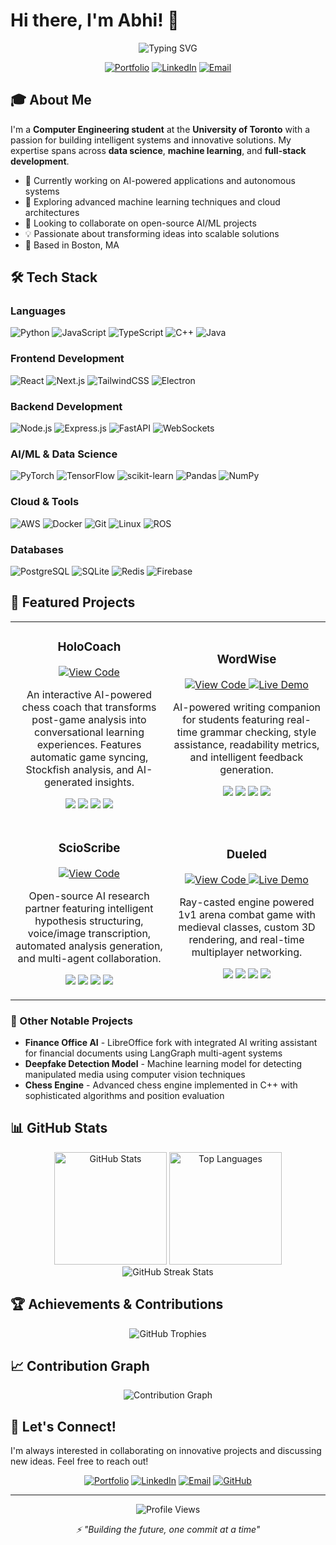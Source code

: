 # Hi there, I'm Abhi! 👋

<div align="center">
  <img src="https://readme-typing-svg.herokuapp.com?font=Fira+Code&weight=600&size=28&pause=1000&color=58A6FF&center=true&vCenter=true&width=600&lines=Computer+Engineering+Student;Full+Stack+Developer;Machine+Learning+Enthusiast;Building+Intelligent+Systems" alt="Typing SVG" />
</div>

<div align="center">
  
  [![Portfolio](https://img.shields.io/badge/Portfolio-000000?style=for-the-badge&logo=vercel&logoColor=white)](https://portfolio-hazel-eight-24.vercel.app)
  [![LinkedIn](https://img.shields.io/badge/LinkedIn-0077B5?style=for-the-badge&logo=linkedin&logoColor=white)](https://linkedin.com/in/abhijithbalagurusamy)
  [![Email](https://img.shields.io/badge/Email-D14836?style=for-the-badge&logo=gmail&logoColor=white)](mailto:vbalagurusamys@gmail.com)
  
</div>

## 🎓 About Me

I'm a **Computer Engineering student** at the **University of Toronto** with a passion for building intelligent systems and innovative solutions. My expertise spans across **data science**, **machine learning**, and **full-stack development**.

- 🔭 Currently working on AI-powered applications and autonomous systems
- 🌱 Exploring advanced machine learning techniques and cloud architectures
- 👯 Looking to collaborate on open-source AI/ML projects
- 💡 Passionate about transforming ideas into scalable solutions
- 📍 Based in Boston, MA

## 🛠️ Tech Stack

### Languages
![Python](https://img.shields.io/badge/Python-3776AB?style=for-the-badge&logo=python&logoColor=white)
![JavaScript](https://img.shields.io/badge/JavaScript-F7DF1E?style=for-the-badge&logo=javascript&logoColor=black)
![TypeScript](https://img.shields.io/badge/TypeScript-007ACC?style=for-the-badge&logo=typescript&logoColor=white)
![C++](https://img.shields.io/badge/C++-00599C?style=for-the-badge&logo=cplusplus&logoColor=white)
![Java](https://img.shields.io/badge/Java-ED8B00?style=for-the-badge&logo=openjdk&logoColor=white)

### Frontend Development
![React](https://img.shields.io/badge/React-20232A?style=for-the-badge&logo=react&logoColor=61DAFB)
![Next.js](https://img.shields.io/badge/Next.js-000000?style=for-the-badge&logo=nextdotjs&logoColor=white)
![TailwindCSS](https://img.shields.io/badge/Tailwind_CSS-38B2AC?style=for-the-badge&logo=tailwind-css&logoColor=white)
![Electron](https://img.shields.io/badge/Electron-47848F?style=for-the-badge&logo=electron&logoColor=white)

### Backend Development
![Node.js](https://img.shields.io/badge/Node.js-339933?style=for-the-badge&logo=nodedotjs&logoColor=white)
![Express.js](https://img.shields.io/badge/Express.js-000000?style=for-the-badge&logo=express&logoColor=white)
![FastAPI](https://img.shields.io/badge/FastAPI-009688?style=for-the-badge&logo=fastapi&logoColor=white)
![WebSockets](https://img.shields.io/badge/WebSockets-010101?style=for-the-badge&logo=socketdotio&logoColor=white)

### AI/ML & Data Science
![PyTorch](https://img.shields.io/badge/PyTorch-EE4C2C?style=for-the-badge&logo=pytorch&logoColor=white)
![TensorFlow](https://img.shields.io/badge/TensorFlow-FF6F00?style=for-the-badge&logo=tensorflow&logoColor=white)
![scikit-learn](https://img.shields.io/badge/scikit--learn-F7931E?style=for-the-badge&logo=scikit-learn&logoColor=white)
![Pandas](https://img.shields.io/badge/Pandas-150458?style=for-the-badge&logo=pandas&logoColor=white)
![NumPy](https://img.shields.io/badge/NumPy-013243?style=for-the-badge&logo=numpy&logoColor=white)

### Cloud & Tools
![AWS](https://img.shields.io/badge/AWS-232F3E?style=for-the-badge&logo=amazon-aws&logoColor=white)
![Docker](https://img.shields.io/badge/Docker-2496ED?style=for-the-badge&logo=docker&logoColor=white)
![Git](https://img.shields.io/badge/Git-F05032?style=for-the-badge&logo=git&logoColor=white)
![Linux](https://img.shields.io/badge/Linux-FCC624?style=for-the-badge&logo=linux&logoColor=black)
![ROS](https://img.shields.io/badge/ROS-22314E?style=for-the-badge&logo=ros&logoColor=white)

### Databases
![PostgreSQL](https://img.shields.io/badge/PostgreSQL-316192?style=for-the-badge&logo=postgresql&logoColor=white)
![SQLite](https://img.shields.io/badge/SQLite-07405E?style=for-the-badge&logo=sqlite&logoColor=white)
![Redis](https://img.shields.io/badge/Redis-DC382D?style=for-the-badge&logo=redis&logoColor=white)
![Firebase](https://img.shields.io/badge/Firebase-FFCA28?style=for-the-badge&logo=firebase&logoColor=black)

## 🚀 Featured Projects

<table>
  <tr>
    <td width="50%">
      <h3 align="center">HoloCoach</h3>
      <div align="center">  
        <a href="https://github.com/abhi-node/holocoach" target="_blank">
          <img src="https://img.shields.io/badge/View_Code-181717?style=for-the-badge&logo=github&logoColor=white" alt="View Code"/>
        </a>
      </div>
      <p align="center">
        An interactive AI-powered chess coach that transforms post-game analysis into conversational learning experiences. Features automatic game syncing, Stockfish analysis, and AI-generated insights.
      </p>
      <p align="center">
        <img src="https://img.shields.io/badge/React-61DAFB?style=flat&logo=react&logoColor=black"/>
        <img src="https://img.shields.io/badge/TypeScript-007ACC?style=flat&logo=typescript&logoColor=white"/>
        <img src="https://img.shields.io/badge/Electron-47848F?style=flat&logo=electron&logoColor=white"/>
        <img src="https://img.shields.io/badge/Docker-2496ED?style=flat&logo=docker&logoColor=white"/>
      </p>
    </td>
    <td width="50%">
      <h3 align="center">WordWise</h3>
      <div align="center">  
        <a href="https://github.com/abhi-node/wordwise" target="_blank">
          <img src="https://img.shields.io/badge/View_Code-181717?style=for-the-badge&logo=github&logoColor=white" alt="View Code"/>
        </a>
        <a href="https://wordwise.app" target="_blank">
          <img src="https://img.shields.io/badge/Live_Demo-4285F4?style=for-the-badge&logo=google-chrome&logoColor=white" alt="Live Demo"/>
        </a>
      </div>
      <p align="center">
        AI-powered writing companion for students featuring real-time grammar checking, style assistance, readability metrics, and intelligent feedback generation.
      </p>
      <p align="center">
        <img src="https://img.shields.io/badge/Next.js-000000?style=flat&logo=nextdotjs&logoColor=white"/>
        <img src="https://img.shields.io/badge/TailwindCSS-38B2AC?style=flat&logo=tailwind-css&logoColor=white"/>
        <img src="https://img.shields.io/badge/Firebase-FFCA28?style=flat&logo=firebase&logoColor=black"/>
        <img src="https://img.shields.io/badge/GPT--4-412991?style=flat&logo=openai&logoColor=white"/>
      </p>
    </td>
  </tr>
  <tr>
    <td width="50%">
      <h3 align="center">ScioScribe</h3>
      <div align="center">  
        <a href="https://github.com/abhi-node/scioscribe" target="_blank">
          <img src="https://img.shields.io/badge/View_Code-181717?style=for-the-badge&logo=github&logoColor=white" alt="View Code"/>
        </a>
      </div>
      <p align="center">
        Open-source AI research partner featuring intelligent hypothesis structuring, voice/image transcription, automated analysis generation, and multi-agent collaboration.
      </p>
      <p align="center">
        <img src="https://img.shields.io/badge/React-61DAFB?style=flat&logo=react&logoColor=black"/>
        <img src="https://img.shields.io/badge/FastAPI-009688?style=flat&logo=fastapi&logoColor=white"/>
        <img src="https://img.shields.io/badge/LangGraph-000000?style=flat"/>
        <img src="https://img.shields.io/badge/WebSockets-010101?style=flat"/>
      </p>
    </td>
    <td width="50%">
      <h3 align="center">Dueled</h3>
      <div align="center">  
        <a href="https://github.com/abhi-node/dueled" target="_blank">
          <img src="https://img.shields.io/badge/View_Code-181717?style=for-the-badge&logo=github&logoColor=white" alt="View Code"/>
        </a>
        <a href="https://dueled.io" target="_blank">
          <img src="https://img.shields.io/badge/Live_Demo-4285F4?style=for-the-badge&logo=google-chrome&logoColor=white" alt="Live Demo"/>
        </a>
      </div>
      <p align="center">
        Ray-casted engine powered 1v1 arena combat game with medieval classes, custom 3D rendering, and real-time multiplayer networking.
      </p>
      <p align="center">
        <img src="https://img.shields.io/badge/React-61DAFB?style=flat&logo=react&logoColor=black"/>
        <img src="https://img.shields.io/badge/Node.js-339933?style=flat&logo=nodedotjs&logoColor=white"/>
        <img src="https://img.shields.io/badge/PostgreSQL-316192?style=flat&logo=postgresql&logoColor=white"/>
        <img src="https://img.shields.io/badge/Redis-DC382D?style=flat&logo=redis&logoColor=white"/>
      </p>
    </td>
  </tr>
</table>

### 🔧 Other Notable Projects

- **Finance Office AI** - LibreOffice fork with integrated AI writing assistant for financial documents using LangGraph multi-agent systems
- **Deepfake Detection Model** - Machine learning model for detecting manipulated media using computer vision techniques
- **Chess Engine** - Advanced chess engine implemented in C++ with sophisticated algorithms and position evaluation

## 📊 GitHub Stats

<div align="center">
  <img src="https://github-readme-stats.vercel.app/api?username=abhi-node&show_icons=true&theme=tokyonight&hide_border=true&count_private=true" alt="GitHub Stats" height="180"/>
  <img src="https://github-readme-stats.vercel.app/api/top-langs/?username=abhi-node&layout=compact&theme=tokyonight&hide_border=true&langs_count=8" alt="Top Languages" height="180"/>
</div>

<div align="center">
  <img src="https://github-readme-streak-stats.herokuapp.com/?user=abhi-node&theme=tokyonight&hide_border=true" alt="GitHub Streak Stats" />
</div>

## 🏆 Achievements & Contributions

<div align="center">
  <img src="https://github-profile-trophy.vercel.app/?username=abhi-node&theme=tokyonight&no-frame=true&row=1&column=7" alt="GitHub Trophies" />
</div>

## 📈 Contribution Graph

<div align="center">
  <img src="https://github-readme-activity-graph.vercel.app/graph?username=abhi-node&theme=tokyo-night&hide_border=true" alt="Contribution Graph" />
</div>

## 🤝 Let's Connect!

I'm always interested in collaborating on innovative projects and discussing new ideas. Feel free to reach out!

<div align="center">
  
  [![Portfolio](https://img.shields.io/badge/Portfolio-000000?style=for-the-badge&logo=vercel&logoColor=white)](https://portfolio-hazel-eight-24.vercel.app)
  [![LinkedIn](https://img.shields.io/badge/LinkedIn-0077B5?style=for-the-badge&logo=linkedin&logoColor=white)](https://linkedin.com/in/abhijithbalagurusamy)
  [![Email](https://img.shields.io/badge/Email-D14836?style=for-the-badge&logo=gmail&logoColor=white)](mailto:abhijith.balagurusamy@mail.utoronto.ca)
  [![GitHub](https://img.shields.io/badge/GitHub-181717?style=for-the-badge&logo=github&logoColor=white)](https://github.com/abhi-node)
  
</div>

---

<div align="center">
  <img src="https://komarev.com/ghpvc/?username=abhi-node&style=for-the-badge&color=58A6FF" alt="Profile Views" />
  <p>
    <i>⚡ "Building the future, one commit at a time"</i>
  </p>
</div> 
